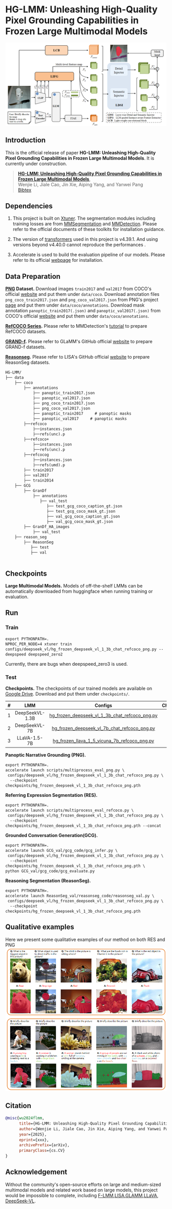 
# HG-LMM: Unleashing High-Quality Pixel Grounding Capabilities in Frozen Large Multimodal Models
![](images/overall.png)
## Introduction

This is the official release of paper **HG-LMM: Unleashing High-Quality Pixel Grounding Capabilities in
Frozen Large Multimodal Models**. 
It is currently under construction.

> [**HG-LMM: Unleashing High-Quality Pixel Grounding Capabilities in Frozen Large Multimodal Models**](https://arxiv.org/abs/2406.05821),            
> Wenjie Li, Jiale Cao, Jin Xie, Aiping Yang, and Yanwei Pang            
> [Bibtex](https://github.com/WenjieLi2008/HG-LMM#citation)


## Dependencies

1. This project is built on [Xtuner](https://github.com/InternLM/xtuner). The segmentation modules  including training losses are  from [MMSegmentation](https://github.com/open-mmlab/mmsegmentation) and [MMDetection](https://github.com/open-mmlab/mmdetection). Please refer to the official documents of these toolkits for installation guidance.

2. The version of [transformers](https://github.com/huggingface/transformers) used in this project is v4.39.1. And using versions beyond v4.40.0 cannot reproduce the performances . 

3. Accelerate is used to build the evaluation pipeline of our models. Please refer to its official [webpage](https://github.com/huggingface/accelerate) for installation.

## Data Preparation
**[PNG](https://github.com/BCV-Uniandes/PNG) Dataset.** Download images `train2017` and `val2017` from COCO's official [website](https://cocodataset.org/#home) and put them under `data/coco`. Download annotation files `png_coco_train2017.json` and `png_coco_val2017.json` from PNG's project [page](https://bcv-uniandes.github.io/panoptic-narrative-grounding/#downloads)  and put them under `data/coco/annotations`. Download mask annotation  `panoptic_train2017(.json)` and `panoptic_val2017(.json)` from COCO's official [website](http://images.cocodataset.org/annotations/panoptic_annotations_trainval2017.zip) and put them under `data/coco/annotations`.

**[RefCOCO Series](https://github.com/lichengunc/refer).** Please refer to MMDetection's [tutorial](https://mmdetection.readthedocs.io/en/latest/user_guides/dataset_prepare.html#refcoco-dataset-preparation)  to prepare RefCOCO datasets.

**[GRAND-f](https://github.com/mbzuai-oryx/groundingLMM).** Please refer to GLaMM's GitHub official [website](https://github.com/mbzuai-oryx/groundingLMM)  to prepare GRAND-f datasets.

**[Reasonseg](https://github.com/dvlab-research/LISA).** Please refer to LISA's GitHub official [website](https://github.com/dvlab-research/LISA)  to prepare ReasonSeg datasets.
```text
HG-LMM/
├── data
    ├── coco
        ├── annotations
            ├── panoptic_train2017.json
            ├── panoptic_val2017.json
            ├── png_coco_train2017.json
            ├── png_coco_val2017.json
            ├── panoptic_train2017     # panoptic masks
            ├── panoptic_val2017     # panoptic masks
        ├──refcoco
            ├──instances.json
            ├──refs(unc).p
        ├──refcoco+
            ├──instances.json
            ├──refs(unc).p
        ├──refcocog
            ├──instances.json
            ├──refs(umd).p
        ├── train2017
        ├── val2017
        ├── train2014
    ├── GCG
	    ├── GranDf
	        ├── annotations
	      	   ├── val_test
	      	      ├── test_gcg_coco_caption_gt.json
	      	      ├── test_gcg_coco_mask_gt.json
	      	      ├── val_gcg_coco_caption_gt.json
	      	      ├── val_gcg_coco_mask_gt.json
	    ├── GranDf_HA_images
	      	├── val_test
    ├── reason_seg
	    ├── ReasonSeg
	       ├── test
	       ├── val
   
```


## Checkpoints
**Large Multimodal Models.** Models of off-the-shelf LMMs can be automatically downloaded from huggingface when running training or evaluation.



## Run

### Train

```shell
export PYTHONPATH=.
NPROC_PER_NODE=4 xtuner train configs/deepseek_vl/hg_frozen_deepseek_vl_1_3b_chat_refcoco_png.py --deepspeed deepspeed_zero2
```

Currently, there are bugs when deepspeed_zero3 is used.

### Test
**Checkpoints.**
The checkpoints of our trained models are available on [Google Drive](https://drive.google.com/drive/folders/1bvrDqm9m4MvcocuwvvkGf_qYRBfvr0K7?usp=sharing). Download and put them under `checkpoints/`.

| #  |          LMM         |                                                            Configs                                                             |                                         Checkpoints                                         |
|:--:|:---------------------:|:------------------------------------------------------------------------------------------------------------------------------:|:-------------------------------------------------------------------------------------------:|
| 1  |    DeepSeekVL-1.3B         |                    [hg_frozen_deepseek_vl_1_3b_chat_refcoco_png.py](configs/deepseek_vl/hg_frozen_deepseek_vl_1_3b_chat_refcoco_png.py)                      | [model](https://drive.google.com/file/d/1kDZnM1UREePvdfnPB5RoC0e4FNxxuaWH/view?usp=sharing) 
| 2  |     DeepSeekVL-7B         |                       [hg_frozen_deepseek_vl_7b_chat_refcoco_png.py](configs/deepseek_vl/hg_frozen_deepseek_vl_7b_chat_refcoco_png.py)                       | [model](https://drive.google.com/file/d/15X73eHgj25g6SzvHPM0P3JSdGMQIKPIr/view?usp=sharing) 
| 3  |     LLaVA-1.5-7B          |    [hg_frozen_llava_1_5_vicuna_7b_refcoco_png.py](configs/llava/hg_frozen_llava_1_5_vicuna_7b_refcoco_png.py)     | [model](https://drive.google.com/file/d/1k5Jp3iEoxKMASBI2vm1jPaV8uHTEwL6w/view?usp=sharing) |


**Panoptic Narrative Grounding (PNG).**
```shell
export PYTHONPATH=.
accelerate launch scripts/multiprocess_eval_png.py \
 configs/deepseek_vl/hg_frozen_deepseek_vl_1_3b_chat_refcoco_png.py \
  --checkpoint checkpoints/hg_frozen_deepseek_vl_1_3b_chat_refcoco_png.pth
```
**Referring Expression Segmentation (RES).**
```shell
export PYTHONPATH=.
accelerate launch scripts/multiprocess_eval_refcoco.py \
 configs/deepseek_vl/hg_frozen_deepseek_vl_1_3b_chat_refcoco_png.py \
  --checkpoint checkpoints/hg_frozen_deepseek_vl_1_3b_chat_refcoco_png.pth --concat
```
**Grounded Conversation Generation(GCG).**
```shell
export PYTHONPATH=.
accelerate launch GCG_val/gcg_code/gcg_infer.py \
 configs/deepseek_vl/hg_frozen_deepseek_vl_1_3b_chat_refcoco_png.py \
  --checkpoint checkpoints/hg_frozen_deepseek_vl_1_3b_chat_refcoco_png.pth \
python GCG_val/gcg_code/gcg_evaluate.py
```

**Reasoning Segmentation (ReasonSeg).**
```shell
export PYTHONPATH=.
accelerate launch ReasonSeg_val/reasonseg_code/reasonseg_val.py \
 configs/deepseek_vl/hg_frozen_deepseek_vl_1_3b_chat_refcoco_png.py \
  --checkpoint checkpoints/hg_frozen_deepseek_vl_1_3b_chat_refcoco_png.pth 
```

## Qualitative examples
Here we present some qualitative examples of our method on both RES and PNG
![](images/qualitative_results.png)

## Citation

```bibtex
@misc{wu2024flmm,
      title={HG-LMM: Unleashing High-Quality Pixel Grounding Capabilities in Frozen Large Multimodal Models}, 
      author={Wenjie Li, Jiale Cao, Jin Xie, Aiping Yang, and Yanwei Pang},
      year={2025},
      eprint={xxx},
      archivePrefix={arXiv},
      primaryClass={cs.CV}
}
```


## Acknowledgement

Without the community's open-source efforts on large and medium-sized multimodal models and related work based on large models, this project would be impossible to complete, including [F-LMM](https://github.com/wusize/F-LMM),[LISA](https://github.com/dvlab-research/LISA),[GLAMM](https://github.com/mbzuai-oryx/groundingLMM),[LLaVA](https://huggingface.co/llava-hf), [DeepSeek-VL](https://github.com/deepseek-ai/DeepSeek-VL). 

